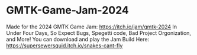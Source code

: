 # GMTK-Game-Jam-2024
Made for the 2024 GMTK Game Jam: https://itch.io/jam/gmtk-2024 In Under Four Days, So Expect Bugs, Spegetti code, Bad Project Orgonization, and More!
You can download and play the Jam Build Here: https://supersewersquid.itch.io/snakes-cant-fly
